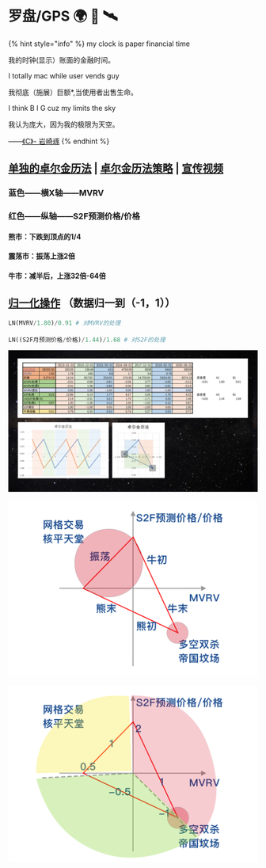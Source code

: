 # 罗盘/GPS 🌍 🧭 🛰️

{% hint style="info" %}
my clock is paper financial time

我的时钟\(显示）账面的金融时间。

I totally mac while user vends guy

我彻底（施展）巨额\*,当使用者出售生命。

I think B I G cuz my limits the sky

我认为庞大，因为我的极限为天空。  
  
——[《C》-  岩崎琢](https://music.163.com/#/song?id=22713696)
{% endhint %}

## [单独的卓尔金历法](https://share.weiyun.com/vtnfH6zx)  \|  [卓尔金历法策略](https://share.weiyun.com/LOQuim31)  \|  [宣传视频](https://www.bilibili.com/video/BV13x411R7Lf)

### 蓝色——横X轴——MVRV 

### 红色——纵轴——S2F预测价格/价格



#### 熊市：下跌到顶点的1/4

#### 震荡市：振荡上涨2倍 

#### 牛市：减半后，上涨32倍-64倍

## [归一化操作](https://www.bfm-unity.com/management-cockpit-operation/shu-xue-li-qi) （数据归一到（-1，1））

```python
LN(MVRV/1.80)/0.91 # 对MVRV的处理

LN((S2F月预测价格/价格)/1.44)/1.68 # 对S2F的处理
```

![](../.gitbook/assets/ping-mu-kuai-zhao-20210329-xia-wu-9.13.03.png)

![](../.gitbook/assets/ling-hang-duo-.png)

![](../.gitbook/assets/lei-da-.png)


